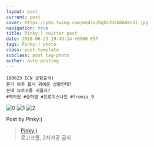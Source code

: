 ```yaml
---
layout: post
current: post
cover: https://pbs.twimg.com/media/DgXs3DsU8AA8n5I.jpg
navigation: true
title: Pinky:) twitter post
date: 2018-06-23 19:49:14 +0900 KST
tags: Pinky:) photo
class: post-template
subclass: post tag-photo
author: auto-posting
---
```


```  
180623 ICN 공항출국)  
몬가 아주 몹시 귀여운 상황인데?  
몬데 요로코롬 귀욥지?  
#백지헌 #송하영 #프로미스나인 #fromis_9  

```

![0](https://pbs.twimg.com/media/DgXsWCPUwAAXJHa.jpg)
![1](https://pbs.twimg.com/media/DgXsZAmU8AEbbYX.jpg)
![2](https://pbs.twimg.com/media/DgXs3DsU8AA8n5I.jpg)


Post by Pinky:)

> [Pinky:)](https://twitter.com/pinkypic7)  
  로고크롭, 2차가공 금지